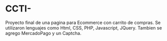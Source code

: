 # CCTI-
Proyecto final de una pagina para Ecommerce con carrito de compras.
Se utilizaron lenguajes como Html, CSS, PHP, Javascript, JQuery.
Tambien se agrego MercadoPago y un Captcha.
